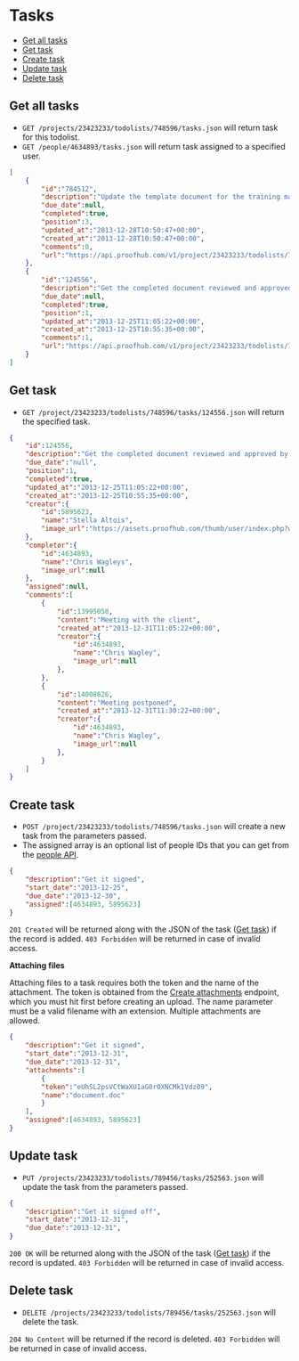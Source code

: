 Tasks
====================

* [Get all tasks](#get-all-tasks)
* [Get task](#get-task)
* [Create task](#create-task)
* [Update task](#update-task)
* [Delete task](#delete-task)

Get all tasks
----------------

* `GET /projects/23423233/todolists/748596/tasks.json` will return task for this todolist.
* `GET /people/4634893/tasks.json` will return task assigned to a specified user.

```json
[
	{
		"id":"784512",
		"description":"Update the template document for the training material.",
		"due_date":null,
		"completed":true,
		"position":3,
		"updated_at":"2013-12-28T10:50:47+00:00",
		"created_at":"2013-12-28T10:50:47+00:00",
		"comments":0,
		"url":"https://api.proofhub.com/v1/project/23423233/todolists/748596/tasks/784512.json"
	},
	{
		"id":"124556",
		"description":"Get the completed document reviewed and approved by each and every person responsible.",
		"due_date":null,
		"completed":true,
		"position":1,
		"updated_at":"2013-12-25T11:05:22+00:00",
		"created_at":"2013-12-25T10:55:35+00:00",
		"comments":1,
		"url":"https://api.proofhub.com/v1/project/23423233/todolists/748596/tasks/124556.json"
	}
]
```

Get task
----------------

* `GET /project/23423233/todolists/748596/tasks/124556.json` will return the specified task.

```json
{
	"id":124556,
	"description":"Get the completed document reviewed and approved by each and every person responsible.",
	"due_date":"null",
	"position":1,
	"completed":true,
	"updated_at":"2013-12-25T11:05:22+00:00",
	"created_at":"2013-12-25T10:55:35+00:00",
	"creator":{
        "id":5895623,
        "name":"Stella Altois",
        "image_url":"https://assets.proofhub.com/thumb/user/index.php?width=80&height=80&cropratio=1:1&image=123456/812b4ba287f5ee0bc9d43bbf5bbe87fb1370073119.jpg"
    },
	"completor":{
		"id":4634893,
        "name":"Chris Wagleys",
        "image_url":null
	},
	"assigned":null,
	"comments":[
		{
	        "id":13995058,
	        "content":"Meeting with the client",
	        "created_at":"2013-12-31T11:05:22+00:00",
	        "creator":{
	            "id":4634893,
	            "name":"Chris Wagley",
	            "image_url":null
	        },
	    },
	    {
	        "id":14008626,
	        "content":"Meeting postponed",
	        "created_at":"2013-12-31T11:30:22+00:00",
	        "creator":{
	            "id":4634893,
	            "name":"Chris Wagley",
	            "image_url":null
	        },
	    }
	]
}
```

Create task
----------------

* `POST /project/23423233/todolists/748596/tasks.json` will create a new task from the parameters passed. 
* The assigned array is an optional list of people IDs that you can get from the [people API](https://github.com/sdplabs/proofhub-api/blob/master/sections/people.md). 

```json
{
	"description":"Get it signed",
	"start_date":"2013-12-25",
	"due_date":"2013-12-30",
	"assigned":[4634893, 5895623]
}
```

`201 Created` will be returned along with the JSON of the task ([Get task](#get-task)) if the record is added. `403 Forbidden` will be returned in case of invalid access.

**Attaching files**

Attaching files to a task requires both the token and the name of the attachment. The token is obtained from the [Create attachments](
https://github.com/sdplabs/proofhub-api/blob/master/sections/attachemnts.md#create-attachment) endpoint, which you must hit first before creating an upload. The name parameter must be a valid filename with an extension. Multiple attachments are allowed.

```json
{
	"description":"Get it signed",
	"start_date":"2013-12-31",
	"due_date":"2013-12-31",
	"attachments":[
		{
		"token":"eUhSL2psVCtWaXU1aG0rOXNCMk1Vdz09",
		"name":"document.doc"
		}
	],
	"assigned":[4634893, 5895623]
}
```

Update task
----------------

* `PUT /projects/23423233/todolists/789456/tasks/252563.json` will update the task from the parameters passed.

```json
{
	"description":"Get it signed off",
	"start_date":"2013-12-31",
	"due_date":"2013-12-31",
}
```

`200 OK` will be returned along with the JSON of the task ([Get task](#get-task)) if the record is updated. `403 Forbidden` will be returned in case of invalid access.

Delete task
----------------

* `DELETE /projects/23423233/todolists/789456/tasks/252563.json` will delete the task.

`204 No Content` will be returned if the record is deleted. `403 Forbidden` will be returned in case of invalid access.
